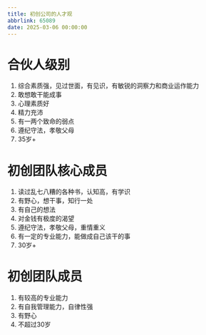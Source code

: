 ```yaml
---
title: 初创公司的人才观
abbrlink: 65089
date: 2025-03-06 00:00:00
---
```


# 合伙人级别
1. 综合素质强，见过世面，有见识，有敏锐的洞察力和商业运作能力
2. 敢想敢干能成事
3. 心理素质好
4. 精力充沛
5. 有一两个致命的弱点
6. 遵纪守法，孝敬父母
7. 35岁+

# 初创团队核心成员
1. 读过乱七八糟的各种书，认知高，有学识
2. 有野心，想干事，知行一处
2. 有自己的想法
4. 对金钱有极度的渴望
5. 遵纪守法，孝敬父母，重情重义
6. 有一定的专业能力，能做成自己该干的事
7. 30岁+

# 初创团队成员
1. 有较高的专业能力
2. 有自我管理能力，自律性强
3. 有野心
4. 不超过30岁
